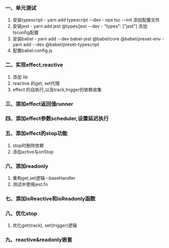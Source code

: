 <!--
 * @Author: Lqf
 * @Date: 2021-12-19 12:47:00
 * @LastEditors: Lqf
 * @LastEditTime: 2021-12-20 23:09:35
 * @Description: 我添加了修改
-->

### 一、单元测试
  1. 安装typescript 
    - yarn add typescript --dev
    - npx tsc --init 添加配置文件
  2. 安装jest
    - yarn add jest @types/jest --dev
    - "types": ["jest"] 添加tsconfig配置
  3. 安装babel
    - yarn add --dev babel-jest @babel/core @babel/preset-env
    - yarn add --dev @babel/preset-typescript
  4. 配置babel.config.js

### 二、实现effect,reactive
  1. 添加 lib
  2. reactive 的get, set代理
  3. effect 的自执行,以及track,trigger的依赖收集

### 三、添加effect返回值runner

### 四、添加effect参数scheduler,设置延迟执行

### 五、添加effect的stop功能
  1. stop时删除依赖
  2. 添加active与onStop

### 六、添加readonly
  1. 重构get,set逻辑--baseHandler
  2. 测试中使用jest.fn

### 七、添加isReactive和isReadonly函数

### 八、优化stop
  1. 优化get(track), set(trigger)逻辑

### 九、reactive&readonly嵌套


